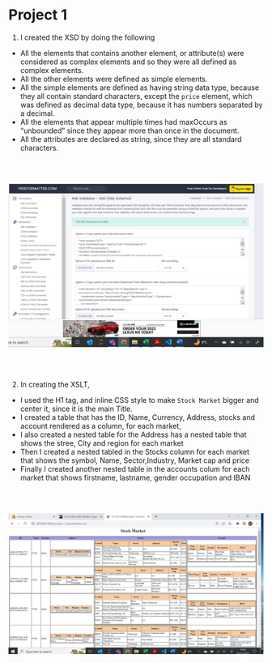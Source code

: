 # Project 1


1) I created the XSD by doing the following
- All the elements that contains another element, or attribute(s) were considered as complex elements and so they were all defined as complex elements. 
- All the other elements were defined as simple elements.
- All the simple elements are defined as having string data type, because they all contain standard characters, except the `price` element, which was defined as decimal data type, because it has numbers separated by a decimal.
- All the elements that appear multiple times had maxOccurs as “unbounded” since they appear more than once in the document.
- All the attributes are declared as string, since they are all standard characters.

\
&nbsp;



   
 ![image info](xsdvalid.jpg)

\
&nbsp;


2) In creating the XSLT,

- I used the H1 tag, and inline CSS style to make `Stock Market` bigger and center it, since it is the main Title.
- I created a table that has the ID, Name, Currency, Address, stocks and account  rendered as a column, for each market,
- I also created a nested table for the  Address has a nested table  that shows the stree, City and region for each market
- Then I created a nested tabled in the Stocks column for each market  that shows the symbol, Name, Sector,Industry, Market cap and price 
- Finally I created another nested table in the accounts colum for each market that shows firstname, lastname, gender occupation and IBAN


\
&nbsp;

        
![image info](xlt.jpg)   

    



